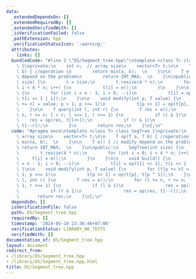 ```yaml
---
data:
  _extendedDependsOn: []
  _extendedRequiredBy: []
  _extendedVerifiedWith: []
  _isVerificationFailed: false
  _pathExtension: hpp
  _verificationStatusIcon: ':warning:'
  attributes:
    links: []
  bundledCode: "#line 2 \"DS/Segment_tree.hpp\"\ntemplate <class T> class SegTree\
    \ {\nprivate:\n    int n;  // array size\n    vector<T> t;\n\n    T op(T a, T\
    \ b) { //operation \n        return min(a, b);  \n    }\n\n    T e() { // modify\
    \ depend on the problem\n        return INT_MAX;  \n    }\n\npublic:\n    SegTree(int\
    \ size) {\n        n = size;\n        t.resize(4 * n);\n        for (int i = 0;\
    \ i < 4 * n; i++) {\n            t[i] = e();\n        }\n    }\n\n    void build()\
    \ {\n        for (int i = n - 1; i > 0; --i)\n            t[i] = op(t[i << 1],\
    \ t[i << 1 | 1]);\n    }\n\n    void modify(int p, T value) {\n        for (t[p\
    \ += n] = value; p > 1; p >>= 1)\n            t[p >> 1] = op(t[p], t[p ^ 1]);\n\
    \    }\n\n    T query(int l, int r) {\n        T res = e();\n        for (l +=\
    \ n, r += n; l < r; l >>= 1, r >>= 1) {\n            if (l & 1)\n            \
    \    res = op(res, t[l++]);\n            if (r & 1)\n                res = op(res,\
    \ t[--r]);\n        }\n        return res;\n    }\n};\n"
  code: "#pragma once\ntemplate <class T> class SegTree {\nprivate:\n    int n;  //\
    \ array size\n    vector<T> t;\n\n    T op(T a, T b) { //operation \n        return\
    \ min(a, b);  \n    }\n\n    T e() { // modify depend on the problem\n       \
    \ return INT_MAX;  \n    }\n\npublic:\n    SegTree(int size) {\n        n = size;\n\
    \        t.resize(4 * n);\n        for (int i = 0; i < 4 * n; i++) {\n       \
    \     t[i] = e();\n        }\n    }\n\n    void build() {\n        for (int i\
    \ = n - 1; i > 0; --i)\n            t[i] = op(t[i << 1], t[i << 1 | 1]);\n   \
    \ }\n\n    void modify(int p, T value) {\n        for (t[p += n] = value; p >\
    \ 1; p >>= 1)\n            t[p >> 1] = op(t[p], t[p ^ 1]);\n    }\n\n    T query(int\
    \ l, int r) {\n        T res = e();\n        for (l += n, r += n; l < r; l >>=\
    \ 1, r >>= 1) {\n            if (l & 1)\n                res = op(res, t[l++]);\n\
    \            if (r & 1)\n                res = op(res, t[--r]);\n        }\n \
    \       return res;\n    }\n};\n"
  dependsOn: []
  isVerificationFile: false
  path: DS/Segment_tree.hpp
  requiredBy: []
  timestamp: '2024-05-18 22:36:46+07:00'
  verificationStatus: LIBRARY_NO_TESTS
  verifiedWith: []
documentation_of: DS/Segment_tree.hpp
layout: document
redirect_from:
- /library/DS/Segment_tree.hpp
- /library/DS/Segment_tree.hpp.html
title: DS/Segment_tree.hpp
---
```

